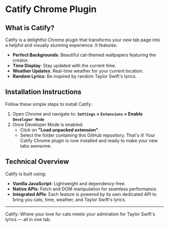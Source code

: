# Catify Chrome Plugin

## What is Catify?

Catify is a delightful Chrome plugin that transforms your new tab page into a helpful and visually stunning experience. 
It features:

- **Perfect Backgrounds**: Beautiful cat-themed wallpapers featuring the creator.
- **Time Display**: Stay updated with the current time.
- **Weather Updates**: Real-time weather for your current location.
- **Random Lyrics**: Be inspired by random Taylor Swift's lyrics.

## Installation Instructions

Follow these simple steps to install Catify:

1. Open Chrome and navigate to:
   **`Settings` > `Extensions` > Enable `Developer Mode`**
2. Once Developer Mode is enabled:
    - Click on **"Load unpacked extension"**.
    - Select the folder containing this GitHub repository.
That's it! Your Catify Chrome plugin is now installed and ready to make your new tabs awesome.

## Technical Overview

Catify is built using:

- **Vanilla JavaScript**: Lightweight and dependency-free.
- **Native APIs**: Fetch and DOM manipulation for seamless performance.
- **Integrated APIs**: Each feature is powered by its own dedicated API to bring you cats, time, weather, and Taylor Swift's lyrics.

---

Catify: Where your love for cats meets your admiration for Taylor Swift's lyrics — all in one tab.
